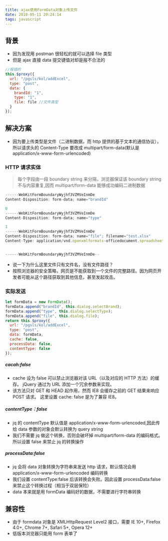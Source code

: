```yaml
---
title: ajax使用FormData对象上传文件
date: 2018-05-11 20:24:14
tags: javascript
---
```


## 背景

* 因为发现用 postman 很轻松的就可以选择 file 类型
* 但是 ajax 直接 data 提交键值对却是报不合法的

```javascript
//报错的
this.$proxy({
  url: "/pgsls/kol/addExcel",
  type: "post",
  data: {
    brandId: "1",
    type: "1",
    file: file //文件类型
  }
});
```

## 解决方案

* 因为要上传类型是文件（二进制数据，而 http 提供的基于文本的通信协议），所以请求头的 Content-Type 要改成 multipart/form-data(默认是 application/x-www-form-urlencoded)

### HTTP 请求实体

> 每个字段由一段 boundary string 来分隔，浏览器保证该 boundary string 不与内容重复,因而 multipart/form-data 能够成功编码二进制数据

```javascript
------WebKitFormBoundaryWyjhf3VZMVeInmDe
Content-Disposition: form-data; name="brandId"

0
------WebKitFormBoundaryWyjhf3VZMVeInmDe
Content-Disposition: form-data; name="type"

1
------WebKitFormBoundaryWyjhf3VZMVeInmDe
Content-Disposition: form-data; name="file"; filename="test.xlsx"
Content-Type: application/vnd.openxmlformats-officedocument.spreadsheetml.sheet


------WebKitFormBoundaryWyjhf3VZMVeInmDe--
```

* 说一下为什么这里文件只有文件名，没有文件路径？
* 按照浏览器的安全策略，网页是不能获取到一个文件的完整路径。因为网页开发者可能从这个路径获取到其他信息，甚至发起攻击。

### 实际发送

```javascript
let formData = new FormData();
formData.append("brandId", this.dialog.selectBrand);
formData.append("type", this.dialog.selectType);
formData.append("file", this.dialog.file);
return this.$proxy({
  url: "/pgsls/kol/addExcel",
  type: "post",
  data: formData,
  cache: false,
  processData: false,
  contentType: false
});
```

##### cacah:false

* cache 设为 false 可以禁止浏览器对该 URL（以及对应的 HTTP 方法）的缓存。 jQuery 通过为 URL 添加一个冗余参数来实现。
* 该方法只对 GET 和 HEAD 起作用，然而 IE8 会缓存之前的 GET 结果来响应 POST 请求。 这里设置 cache: false 是为了兼容 IE8。

##### contentType：false

* jq 的 contentType 默认值是 application/x-www-form-urlencoded,因此传给 data 参数的对象会默认转换为 query string
* 我们不需要 jq 做这个转换，否则会破坏掉 multipart/form-data 的编码格式。所以设置 false 来禁止 jq 的转换操作

##### processData:false

* jq 会将 data 对象转换为字符串来发送 http 请求，默认情况会用 application/x-www-form-urlencoded 编码转换
* 我们设置 contentType:false 后该转换会失败。因此设置 processData:false 来禁止这个转换过程（相当于双层保险）
* data 本来就是用 formData 编码好的数据，不需要进行字符串转换

## 兼容性

* 由于 formdata 对象是 XMLHttpRequest Level2 接口，需要 IE 10+, Firefox 4.0+, Chrome 7+, Safari 5+, Opera 12+
* 低版本浏览器只能用 form 表单了
